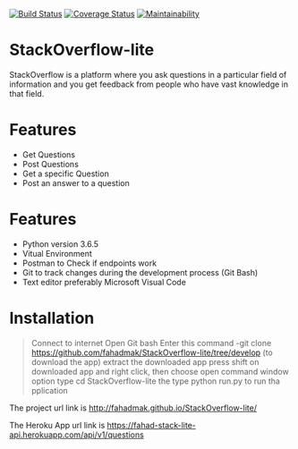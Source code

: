 [![Build Status](https://travis-ci.org/fahadmak/StackOverflow-lite.svg?branch=develop)](https://travis-ci.org/fahadmak/StackOverflow-lite) [![Coverage Status](https://coveralls.io/repos/github/fahadmak/StackOverflow-lite/badge.svg?branch=develop)](https://coveralls.io/github/fahadmak/StackOverflow-lite?branch=develop) [![Maintainability](https://api.codeclimate.com/v1/badges/f8db7264671cb091bead/maintainability)](https://codeclimate.com/github/fahadmak/StackOverflow-lite/maintainability)

# StackOverflow-lite
StackOverflow is a platform where you ask questions in a particular field of information and you get feedback from people who have vast knowledge in that field.
# Features
- Get Questions
- Post Questions
- Get a specific Question
- Post an answer to a question
# Features
- Python version 3.6.5
- Vitual Environment
- Postman to Check if endpoints work
- Git to track changes during the development process (Git Bash)
- Text editor preferably Microsoft Visual Code
# Installation
> Connect to internet
> Open Git bash
> Enter this command
  -git clone https://github.com/fahadmak/StackOverflow-lite/tree/develop  (to download the app)
> extract the downloaded app
> press shift on downloaded app and right click, then choose open command window option
> type cd StackOverflow-lite
>the type python run.py to run tha pplication

The project url link is http://fahadmak.github.io/StackOverflow-lite/

The Heroku App url link is https://fahad-stack-lite-api.herokuapp.com/api/v1/questions

